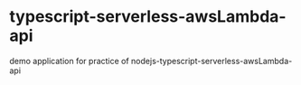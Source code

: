 # typescript-serverless-awsLambda-api
demo application for practice of nodejs-typescript-serverless-awsLambda-api
